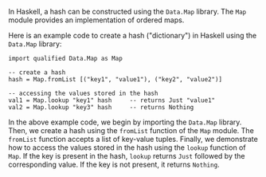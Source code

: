 In Haskell, a hash can be constructed using the `Data.Map` library. The `Map` module provides an implementation of ordered maps.

Here is an example code to create a hash ("dictionary") in Haskell using the `Data.Map` library:

```
import qualified Data.Map as Map

-- create a hash
hash = Map.fromList [("key1", "value1"), ("key2", "value2")]

-- accessing the values stored in the hash
val1 = Map.lookup "key1" hash     -- returns Just "value1"
val2 = Map.lookup "key3" hash     -- returns Nothing
```

In the above example code, we begin by importing the `Data.Map` library. Then, we create a hash using the `fromList` function of the `Map` module. The `fromList` function accepts a list of key-value tuples. Finally, we demonstrate how to access the values stored in the hash using the `lookup` function of `Map`. If the key is present in the hash, `lookup` returns `Just` followed by the corresponding value. If the key is not present, it returns `Nothing`.